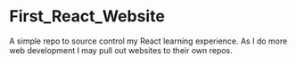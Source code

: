 # First_React_Website
A simple repo to source control my React learning experience.
As I do more web development I may pull out websites to their own repos.